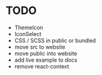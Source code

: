 # TODO

* ThemeIcon
* IconSelect
* CSS / SCSS in public or bundled
* move src to website
* move public into website
* add live example to docs
* remove react-context